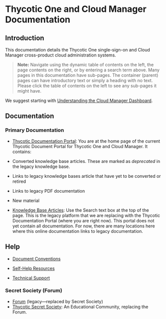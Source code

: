 [title]: # "Thycotic One and Cloud Manager Documentation"
[tags]: # "Thycotic One, Cloud Manager"
[priority]: # "1000"

# Thycotic One and Cloud Manager Documentation

## Introduction

This documentation details the Thycotic One single-sign-on and Cloud Manager cross-product cloud administration systems.

> **Note:** Navigate using the dynamic table of contents on the left, the page contents on the right, or by entering a search term above. Many pages in this documentation have sub-pages. The container (parent) pages can have introductory text or simply a heading with no text. Please click the table of contents on the left to see any sub-pages it might have.

We suggest starting with [Understanding the Cloud Manager Dashboard](./cloud-manager-general/index.md#understanding-the–cloud-manager-dashboard).

## Documentation

### Primary Documentation

- [Thycotic Documentation Portal](https://docs.thycotic.com/t1/): You are at the home page of the current Thycotic Document Portal for Thycotic One and Cloud Manager. It contains:
- Converted knowledge base articles. These are marked as *deprecated* in the legacy knowledge base.
  
- Links to legacy knowledge bases article that have yet to be converted or retired
  
- Links to legacy PDF documentation
  
- New material
  
- [Knowledge Base Articles](https://thycotic.force.com/support/s/topic/0TO370000008fpDGAQ/secret-server): Use the Search text box at the top of the page. This is the legacy platform that we are replacing with the Thycotic Documentation Portal (where you are right now). This portal does not yet contain all documentation. For now, there are many locations here where this online documentation links to legacy documentation.

## Help

- [Document Conventions](./help/document-conventions/index.md)

- [Self-Help Resources](./help/self-help-resources/index.md)

- [Technical Support](./help/technical-support/index.md)

### Secret Society (Forum)

- [Forum](https://thycotic.force.com/support/s/topic/0TO370000008fpDGAQ/secret-server) (legacy—replaced by Secret Society)
- [Thycotic Secret Society](https://thycotic.com/community/secret-society/): An Educational Community, replacing the Forum.

